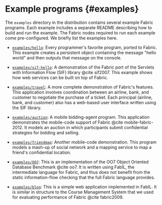 Example programs {#examples}
================
The `examples` directory in the distribution contains several example
Fabric programs. Each example includes a separate README describing how to
build and run the example. The Fabric nodes required to run each example come
pre-configured. We briefly list the examples here.

  - [`examples/hello`](https://github.com/apl-cornell/fabric/tree/master/examples/hello):
      Every programmer's favorite program, ported to Fabric. This
      example creates a persistent object containing the message "hello
      world" and then outputs that message on the console.

  - [`examples/sif-hello`](https://github.com/apl-cornell/fabric/tree/master/examples/sif-hello):
      A demonstration of the Fabric port of the Servlets with
      Information Flow (SIF) library @cite sif2007. This example shows
      how web services can be built on top of Fabric.

  - [`examples/travel`](https://github.com/apl-cornell/fabric/tree/master/examples/travel):
      A more complete demonstration of Fabric's features. This
      application involves coordination between an airline, bank, and
      customer to negotiate the purchase of a ticket. Each principal
      (airline, bank, and customer) also has a web-based user interface
      written using the SIF library.

  - [`examples/auction`](https://github.com/apl-cornell/fabric/tree/master/examples/auction):
      A mobile bidding-agent program. This application demonstrates the
      mobile-code support of Fabric @cite mobile-fabric-2012. It
      models an auction in which participants submit confidential
      strategies for bidding and selling.

  - [`examples/friendmap`](https://github.com/apl-cornell/fabric/tree/master/examples/friendmap):
      Another mobile-code demonstration. This program models a mash-up of
      social network and a mapping service to map a friend's confidential
      location.

  - [`examples/OO7`](https://github.com/apl-cornell/fabric/tree/master/examples/OO7):
      This is an implementation of the OO7 Object Oriented Database
      Benchmark @cite oo7. It is written using FabIL, the intermediate
      language for Fabric, and thus does not benefit from the static
      information-flow checking that the full Fabric language provides.

  - [`examples/blog`](https://github.com/apl-cornell/fabric/tree/master/examples/blog):
      This is a simple web application implemented in FabIL. It is
      similar in structure to the Course Management System that we used
      for evaluating performance of Fabric @cite fabric2009.
